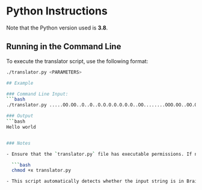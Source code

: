 # Python Instructions

Note that the Python version used is **3.8**.

## Running in the Command Line

To execute the translator script, use the following format:

```bash
./translator.py <PARAMETERS>

## Example

### Command Line Input:
```bash
./translator.py .....OO.OO..O..O..O.O.O.O.O.O.O..OO........OOO.OO..OO.O.OOO.O.O.O.OO.O..

### Output
```bash
Hello world


### Notes

- Ensure that the `translator.py` file has executable permissions. If not, you can set it using the following command:

  ```bash
  chmod +x translator.py

- This script automatically detects whether the input string is in Braille or English and performs the translation accordingly.
